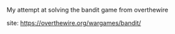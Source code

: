 My attempt at solving the bandit game from overthewire

site: https://overthewire.org/wargames/bandit/